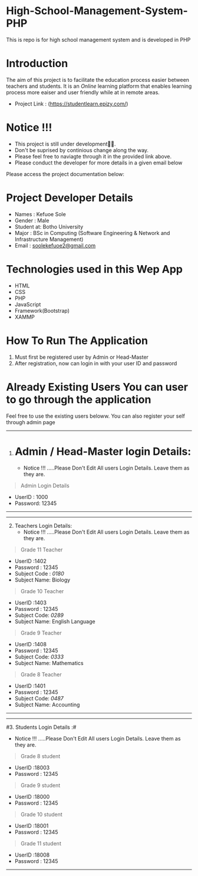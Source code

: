 # High-School-Management-System-PHP
This is repo is for high school management system and is developed in PHP

# Introduction
The aim of this project is to facilitate the education process easier between teachers and students. It is an *Online* learning platform that enables learning process more eaiser and user friendly while at in remote areas.

- Project Link : (https://studentlearn.epizy.com/)
# Notice !!!
- This project is still under development👨‍💻.
- Don't be suprised by continious change along the way.
- Please feel free to naviagte through it in the provided link above.
- Please conduct the developer for more details in a given email below

Please access the project documentation below:

# Project Developer Details
- Names     : Kefuoe Sole
- Gender    : Male
- Student at: Botho University 
- Major     : BSc in Computing (Software Engineering & Network and Infrastructure Management)
- Email     : soolekefuoe2@gmail.com


# Technologies used in this Wep App
- HTML
- CSS
- PHP
- JavaScript
- Framework(Bootstrap)
- XAMMP

# How To Run The Application
1. Must first be registered user by Admin or Head-Master
2. After registration, now can login in with your user ID and password

# Already Existing Users You can user to go through the application
  Feel free to use the existing users beloww. You can also register your self through admin page

-------------------------------------------------------
1. # Admin / Head-Master login Details:
   * Notice !!! .....Please Don't Edit All users Login Details. Leave them as they are.
  > Admin Login Details
  - UserID : 1000
  - Password: 12345
   
--------------------------------------------------------

--------------------------------------------------------
2. Teachers Login Details: 
   * Notice !!! .....Please Don't Edit All users Login Details. Leave them as they are.
  > Grade 11 Teacher 
  - UserID  :1402
  - Password : 12345
  - Subject Code : *0180*
  - Subject Name: Biology

  > Grade 10 Teacher 
  - UserID  :1403
  - Password : 12345
  - Subject Code: *0289*
  - Subject Name: English Language

  > Grade 9 Teacher 
  - UserID  :1408
  - Password : 12345
  - Subject Code: *0333*
  - Subject Name: Mathematics

  > Grade 8 Teacher 
  - UserID  :1401
  - Password : 12345
  - Subject Code: *0487*
  - Subject Name: Accounting

--------------------------------------------------------

--------------------------------------------------------                         
#3. Students Login Details :#
   * Notice !!! .....Please Don't Edit All users Login Details. Leave them as they are.
  > Grade 8 student
  - UserID  :18003
  - Password : 12345

  > Grade 9 student
  - UserID  :18000
  - Password : 12345
  
  > Grade 10 student
  - UserID  :18001
  - Password : 12345
  
  > Grade 11 student
  - UserID  :18008
  - Password : 12345

--------------------------------------------------------

